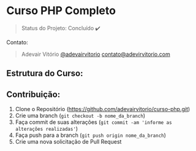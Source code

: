 # Curso PHP Completo

> Status do Projeto: Concluído :heavy_check_mark:

Contato: 
> Adevair Vitório 
> [@adevairvitorio](https://twitter.com/dbader_org) 
> contato@adevirvitorio.com


## Estrutura do Curso:



## Contribuição:

1. Clone o Repositório (<https://github.com/adevairvitorio/curso-php.git>)
2. Crie uma branch (`git checkout -b nome_da_branch`)
3. Faça commit de suas alterações (`git commit -am 'informe as alterações realizadas'`)
4. Faça push para a branch (`git push origin nome_da_branch`)
5. Crie uma nova solicitação de Pull Request

